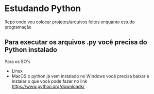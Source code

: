 # Estudando Python
 Repo onde vou colocar projetos/arquivos feitos enquanto estudo programação

## Para executar os arquivos .py você precisa do Python instalado
Para os SO's 
- Linux
- MacOS
o python já vem instalado 
no Windows você precisa baixar e instalar o que você pode fazer no link
https://www.python.org/downloads/
